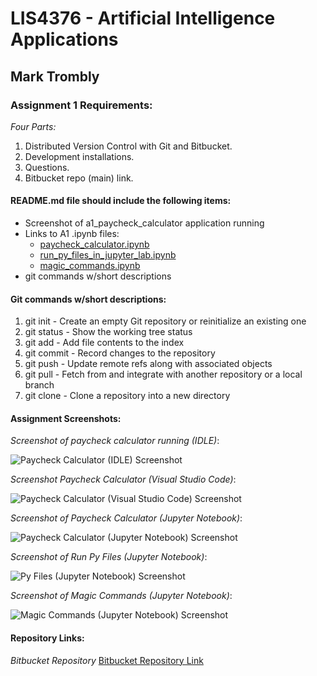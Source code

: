 # LIS4376 - Artificial Intelligence Applications

## Mark Trombly

### Assignment 1 Requirements:

*Four Parts:*

1. Distributed Version Control with Git and Bitbucket.
2. Development installations.
3. Questions.
4. Bitbucket repo (main) link. 

#### README.md file should include the following items:

* Screenshot of a1_paycheck_calculator application running
* Links to A1 .ipynb files:
    * [paycheck_calculator.ipynb](https://github.com/monstermark3d/lis4376/blob/master/a1/paycheck_calculator.ipynb "a1_paycheck_calculator Notebook")
    * [run_py_files_in_jupyter_lab.ipynb](https://github.com/monstermark3d/lis4376/blob/master/a1/run_py_files_in_jupyter_lab.ipynb "run_py_files_in_jupyter_lab Notebook")
    * [magic_commands.ipynb](https://github.com/monstermark3d/lis4376/blob/master/a1/magic_commands.ipynb "magic_commands Notebook")
* git commands w/short descriptions

#### Git commands w/short descriptions:

1. git init - Create an empty Git repository or reinitialize an existing one
2. git status - Show the working tree status
3. git add - Add file contents to the index
4. git commit - Record changes to the repository
5. git push - Update remote refs along with associated objects
6. git pull - Fetch from and integrate with another repository or a local branch
7. git clone - Clone a repository into a new directory

#### Assignment Screenshots:

*Screenshot of paycheck calculator running (IDLE)*:

![Paycheck Calculator (IDLE) Screenshot](img/paycheck_calculator_idle.png)

*Screenshot Paycheck Calculator (Visual Studio Code)*:

![Paycheck Calculator (Visual Studio Code) Screenshot](img/paycheck_calculator_vs_code.png)

*Screenshot of Paycheck Calculator (Jupyter Notebook)*:

![Paycheck Calculator (Jupyter Notebook) Screenshot](img/paycheck_calculator_jupyter_lab.png)

*Screenshot of Run Py Files (Jupyter Notebook)*:

![Py Files (Jupyter Notebook) Screenshot](img/run_py_files_in_jupyter_lab.png)

*Screenshot of Magic Commands (Jupyter Notebook)*:

![Magic Commands (Jupyter Notebook) Screenshot](img/magic_commands.png)

#### Repository Links:

*Bitbucket Repository*
[Bitbucket Repository Link](https://bitbucket.org/marktrombly/lis4376/src/master/ "Bitbucket Repository Link")